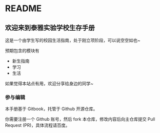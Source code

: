 # README

## 欢迎来到泰雅实验学校生存手册

这是一个由学生写的校园生活指南，处于刚立项阶段，可以说空空如也\~

预期包含的模块有

* 新生指南
* 学习
* 生活

如果觉得本站点有用，欢迎分享给身边的同学\~

### 参与编辑

本手册基于 Gitbook，托管于 Github 开源仓库。

你需要注册一个 Github 账号，然后 fork 本仓库，修改内容后向主仓库提交 Pull Request (PR)，具体流程请百度。

